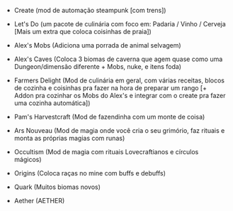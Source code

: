 - Create (mod de automação steampunk [com trens])

- Let's Do (um pacote de culinária com foco em: Padaria / Vinho / Cerveja [Mais um
extra que coloca coisinhas de praia])

- Alex's Mobs (Adiciona uma porrada de animal selvagem)

- Alex's Caves (Coloca 3 biomas de caverna que agem quase como uma
Dungeon/dimensão diferente + Mobs, nuke, e itens foda)

- Farmers Delight (Mod de culinária em geral, com várias receitas, blocos de
cozinha e coisinhas pra fazer na hora de preparar um rango [+ Addon pra cozinhar
os Mobs do Alex's e integrar com o create pra fazer uma cozinha automática])

- Pam's Harvestcraft (Mod de fazendinha com um monte de coisa)

- Ars Nouveau (Mod de magia onde você cria o seu grimório, faz rituais e monta as
próprias magias com runas)

- Occultism (Mod de magia com rituais Lovecraftianos e círculos mágicos)

- Origins (Coloca raças no mine com buffs e debuffs)

- Quark (Muitos biomas novos)

- Aether (AETHER)
